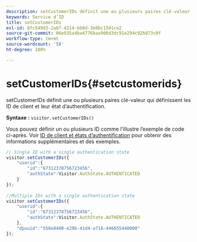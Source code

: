 ```yaml
---
description: setCustomerIDs définit une ou plusieurs paires clé-valeur qui définissent les ID de client et leur état d’authentification.
keywords: Service d’ID
title: setCustomerIDs
exl-id: 8fc549d3-2a6f-4214-bb0d-3e0bc1501ce2
source-git-commit: 06e935a4ba4776baa900d3dc91e294c92b873c0f
workflow-type: tm+mt
source-wordcount: '58'
ht-degree: 100%

---
```


# setCustomerIDs{#setcustomerids}

setCustomerIDs définit une ou plusieurs paires clé-valeur qui définissent les ID de client et leur état d’authentification.

**Syntaxe :** `visitor.setCustomerIDs()`

Vous pouvez définir un ou plusieurs ID comme l’illustre l’exemple de code ci-après. Voir  [ID de client et états d’authentification](../../reference/authenticated-state.md) pour obtenir des informations supplémentaires et des exemples.

```js
// Single ID with a single authentication state 
visitor.setCustomerIDs({ 
    "userid":{ 
        "id":"67312378756723456", 
        "authState":Visitor.AuthState.AUTHENTICATED 
    } 
}); 
 
//Multiple IDs with a single authentication state 
visitor.setCustomerIDs({ 
    "userid":{ 
        "id":"67312378756723456", 
        "authState":Visitor.AuthState.AUTHENTICATED 
    }, 
    "dpuuid":"550e8400-e29b-41d4-a716-446655440000" 
});
```
